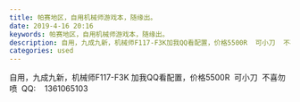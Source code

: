 ```yaml
---
title: 帕赛地区，自用机械师游戏本，随缘出。
date: 2019-4-16 20:16
keywords: 帕赛地区，自用机械师游戏本，随缘出。
description: 自用，九成九新，机械师F117-F3K加我QQ看配置，价格5500R  可小刀  不喜勿喷  QQ:  1361065103
categories: used
---
```

<td class="t_f" id="postmessage_3521175">

自用，九成九新，机械师F117-F3K 加我QQ看配置，价格5500R  可小刀  不喜勿喷  QQ:    1361065103</td>
